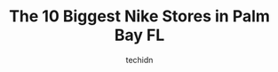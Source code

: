 ---
layout: ampstory
image: https://i0.wp.com/www.depkes.org/wp-content/uploads/2023/06/nike-0-in-palm-bay-fl-1685967122.jpeg?resize=640,853
author: techidn
featured: false
description: Discover the impressive array of Nike options in Palm Bay FL, where you can find 10 of the largest Nike establishments in the area. From renowned classics to hidden gems, Palm Bay FL offers 
title: The 10 Biggest Nike Stores in Palm Bay FL
cover:
   title: The 10 Biggest Nike Stores in Palm Bay FL
   subtitle: Rickpate
   background: https://www.depkes.org/wp-content/uploads/2023/06/nike-0-in-palm-bay-fl-1685967122.jpeg

pages: 
 - layout: thirds
   top: <h1>#1 Nike Factory Store</h1>
   bottom: "<p>4 stars just because people here just cant behave like human. Its one of my local stores. the crew is really good at keeping  the store organized. Items are pretty </p>"
   background: https://www.depkes.org/wp-content/uploads/2023/06/nike-1-in-palm-bay-fl-1685967122.jpeg
   backgroundblur: true
 - layout: thirds
   top: <h1>#2 Bass Pro Shops</h1>
   bottom: "<p>750 Bass Pro Dr NE, Palm Bay, FL 32905, United States</p>"
   background: https://www.depkes.org/wp-content/uploads/2023/06/nike-2-in-palm-bay-fl-1685967123.jpeg
   cta:
      link: https://www.depkes.org/blog/the-10-biggest-nike-stores-in-palm-bay-fl/
      text: The 10 Biggest Nike Stores in Palm Bay FL
 - layout: thirds
   top: <h1>#3 Nike Clearance Store</h1>
   bottom: "<p>5209 International Dr Suite A-C, Orlando, FL 32819, United States</p>"
   background: https://www.depkes.org/wp-content/uploads/2023/06/nike-3-in-palm-bay-fl-1685967123.jpeg
   cta:
      link: https://www.depkes.org/blog/the-10-biggest-nike-stores-in-palm-bay-fl/
      text: The 10 Biggest Nike Stores in Palm Bay FL
 - layout: thirds
   top: <h1>#4 Nike Factory Store</h1>
   bottom: "<p>4977 International Dr #3B-13, Orlando, FL 32819, United States</p>"
   background: https://images.unsplash.com/photo-1561679660-d00ee1e0dc8e?ixlib=rb-4.0.3&ixid=MnwxMjA3fDB8MHxwaG90by1wYWdlfHx8fGVufDB8fHx8&auto=format&fit=crop&w=640&h=853&q=80
   cta:
      link: https://www.depkes.org/blog/the-10-biggest-nike-stores-in-palm-bay-fl/
      text: The 10 Biggest Nike Stores in Palm Bay FL
 - layout: thirds
   top: <h1>#5 Nike Factory Store</h1>
   bottom: "<p>5195 Factory Shops Blvd, Ellenton, FL 34222, United States</p>"
   background: https://images.unsplash.com/photo-1510906594845-bc082582c8cc?ixlib=rb-4.0.3&ixid=MnwxMjA3fDB8MHxwaG90by1wYWdlfHx8fGVufDB8fHx8&auto=format&fit=crop&w=640&h=853&q=80
   cta:
      link: https://www.depkes.org/blog/the-10-biggest-nike-stores-in-palm-bay-fl/
      text: The 10 Biggest Nike Stores in Palm Bay FL
 - layout: thirds
   top: <h1>#6 Ross Dress for Less</h1>
   bottom: "<p>4311 Norfolk Pkwy, West Melbourne, FL 32904, United States</p>"
   background: https://images.unsplash.com/photo-1518640467707-6811f4a6ab73?ixlib=rb-4.0.3&ixid=MnwxMjA3fDB8MHxwaG90by1wYWdlfHx8fGVufDB8fHx8&auto=format&fit=crop&w=640&h=853&q=80
   cta:
      link: https://www.depkes.org/blog/the-10-biggest-nike-stores-in-palm-bay-fl/
      text: The 10 Biggest Nike Stores in Palm Bay FL
 - layout: thirds
   top: <h1>#7 Nike Factory Store</h1>
   bottom: "<p>15609 FL-535, Orlando, FL 32821, United States</p>"
   background: https://images.unsplash.com/photo-1602536052359-ef94c21c5948?ixlib=rb-4.0.3&ixid=MnwxMjA3fDB8MHxwaG90by1wYWdlfHx8fGVufDB8fHx8&auto=format&fit=crop&w=640&h=853&q=80
   cta:
      link: https://www.depkes.org/blog/the-10-biggest-nike-stores-in-palm-bay-fl/
      text: The 10 Biggest Nike Stores in Palm Bay FL
 - layout: thirds
   middle: Continue reading...
   background: https://images.unsplash.com/photo-1552083974-186346191183?ixlib=rb-4.0.3&ixid=MnwxMjA3fDB8MHxwaG90by1wYWdlfHx8fGVufDB8fHx8&auto=format&fit=crop&w=640&h=853&q=80
   cta:
      link: https://www.depkes.org/blog/the-10-biggest-nike-stores-in-palm-bay-fl/
      text: The 10 Biggest Nike Stores in Palm Bay FL
      
---